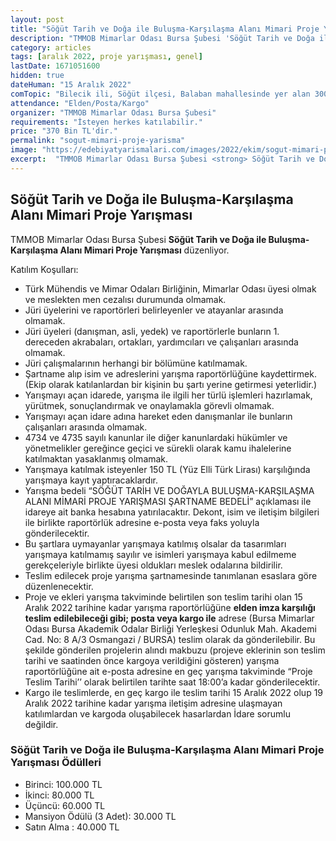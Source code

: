 ```yaml
---
layout: post
title: "Söğüt Tarih ve Doğa ile Buluşma-Karşılaşma Alanı Mimari Proje Yarışması"
description: "TMMOB Mimarlar Odası Bursa Şubesi 'Söğüt Tarih ve Doğa ile Buluşma-Karşılaşma Alanı Mimari Proje Yarışması' düzenliyor."
category: articles
tags: [aralık 2022, proje yarışması, genel]
lastDate: 1671051600
hidden: true
dateHuman: "15 Aralık 2022"
comTopic: "Bilecik ili, Söğüt ilçesi, Balaban mahallesinde yer alan 300 ada 8 -9-10 parsel ile 301 ada 5 parsellerdir"
attendance: "Elden/Posta/Kargo"
organizer: "TMMOB Mimarlar Odası Bursa Şubesi"
requirements: "İsteyen herkes katılabilir."
price: "370 Bin TL'dir."
permalink: "sogut-mimari-proje-yarisma"
image: "https://edebiyatyarismalari.com/images/2022/ekim/sogut-mimari-proje-yarisma.jpg"
excerpt:  "TMMOB Mimarlar Odası Bursa Şubesi <strong> Söğüt Tarih ve Doğa ile Buluşma-Karşılaşma Alanı Mimari Proje Yarışması </strong> düzenliyor."
---
```


## Söğüt Tarih ve Doğa ile Buluşma-Karşılaşma Alanı Mimari Proje Yarışması
TMMOB Mimarlar Odası Bursa Şubesi **Söğüt Tarih ve Doğa ile Buluşma-Karşılaşma Alanı Mimari Proje Yarışması** düzenliyor.  

Katılım Koşulları:
- Türk Mühendis ve Mimar Odaları Birliğinin, Mimarlar Odası üyesi olmak ve meslekten men cezalısı durumunda olmamak.
- Jüri üyelerini ve raportörleri belirleyenler ve atayanlar arasında olmamak.
- Jüri üyeleri (danışman, asli, yedek) ve raportörlerle bunların 1. dereceden akrabaları, ortakları, yardımcıları ve çalışanları arasında olmamak.
- Jüri çalışmalarının herhangi bir bölümüne katılmamak.
- Şartname alıp isim ve adreslerini yarışma raportörlüğüne kaydettirmek. (Ekip olarak katılanlardan bir kişinin bu şartı yerine getirmesi yeterlidir.)
- Yarışmayı açan idarede, yarışma ile ilgili her türlü işlemleri hazırlamak, yürütmek, sonuçlandırmak ve onaylamakla görevli olmamak.
- Yarışmayı açan idare adına hareket eden danışmanlar ile bunların çalışanları arasında olmamak.
- 4734 ve 4735 sayılı kanunlar ile diğer kanunlardaki hükümler ve yönetmelikler gereğince geçici ve sürekli olarak kamu ihalelerine katılmaktan yasaklanmış olmamak.
- Yarışmaya katılmak isteyenler 150 TL (Yüz Elli Türk Lirası) karşılığında yarışmaya kayıt yaptıracaklardır.
- Yarışma bedeli “SÖĞÜT TARİH VE DOĞAYLA BULUŞMA-KARŞILAŞMA ALANI MİMARİ PROJE YARIŞMASI ŞARTNAME BEDELİ” açıklaması ile idareye ait banka hesabına yatırılacaktır. Dekont, isim ve iletişim bilgileri ile birlikte raportörlük adresine e-posta veya faks yoluyla gönderilecektir.
- Bu şartlara uymayanlar yarışmaya katılmış olsalar da tasarımları yarışmaya katılmamış sayılır ve isimleri
yarışmaya kabul edilmeme gerekçeleriyle birlikte üyesi oldukları meslek odalarına bildirilir.
- Teslim edilecek proje yarışma şartnamesinde tanımlanan esaslara göre düzenlenecektir.
- Proje ve ekleri yarışma takviminde belirtilen son teslim tarihi olan 15 Aralık 2022 tarihine kadar yarışma raportörlüğüne **elden imza karşılığı teslim edilebileceği gibi; posta veya kargo ile** adrese (Bursa Mimarlar Odası Bursa Akademik Odalar Birliği Yerleşkesi Odunluk Mah. Akademi Cad. No: 8 A/3 Osmangazi / BURSA) teslim olarak da gönderilebilir. Bu şekilde gönderilen projelerin alındı makbuzu (projeve eklerinin son teslim tarihi ve saatinden önce kargoya verildiğini gösteren) yarışma raportörlüğüne ait e-posta adresine en geç yarışma takviminde “Proje Teslim Tarihi’’ olarak belirtilen tarihte saat 18:00’a kadar gönderilecektir.
- Kargo ile teslimlerde, en geç kargo ile teslim tarihi 15 Aralık 2022 olup 19 Aralık 2022 tarihine kadar yarışma iletişim adresine ulaşmayan katılımlardan ve kargoda oluşabilecek hasarlardan İdare sorumlu değildir.


### Söğüt Tarih ve Doğa ile Buluşma-Karşılaşma Alanı Mimari Proje Yarışması Ödülleri
- Birinci: 100.000 TL
- İkinci: 80.000 TL
- Üçüncü: 60.000 TL
- Mansiyon Ödülü (3 Adet): 30.000 TL
- Satın Alma : 40.000 TL
